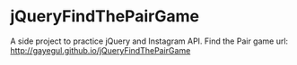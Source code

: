 # jQueryFindThePairGame
A side project to practice jQuery and Instagram API.
Find the Pair game url: http://gayegul.github.io/jQueryFindThePairGame
